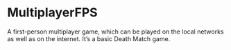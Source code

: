 # MultiplayerFPS
 
 A first-person multiplayer game, which can be played on the local networks as well as on the internet. It’s a basic Death Match game.
